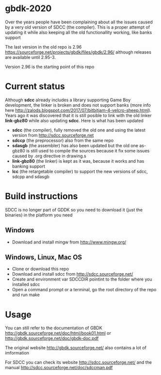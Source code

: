 # gbdk-2020
Over the years people have been complaining about all the issues caused by a very old version of SDCC (the compiler). This is a proper attempt of updating it while also keeping all the old functionallity working, like banks support

The last version in the old repo is 2.96 https://sourceforge.net/projects/gbdk/files/gbdk/2.96/ although releases are available until 2.95-3.

Version 2.96 is the starting point of this repo

# Current status
Although **sdcc** already includes a library supporting Game Boy development, the linker is broken and does not support banks (more info here http://zalods.blogspot.com/2017/07/bitbitjam-4-velcro-sheep.html). Years ago it was discovered that it is still posible to link with the old linker **link-gbz80** while also updating **sdcc**. Here is what has been updated
- **sdcc** (the compiler), fully removed the old one and using the latest version from http://sdcc.sourceforge.net
- **sdccp** (the preprocessor) also from the same repo
- **sdasgb** (the assembler) has also been updated but the old one as-gbz80 is still used to compile the sources because it fix some issues caused by .org directive in drawing.s
- **link-gbz80** (the linker) is kept as it was, because it works and has banking support
- **lcc** (the retargetable compiler) to support the new versions of sdcc, sdcpp and sdasgb 

# Build instructions
SDCC is no longer part of GDDK so you need to download it (just the binaries) in the platform you need
## Windows
- Download and install mingw from http://www.mingw.org/

## Windows, Linux, Mac OS
- Clone or download this repo
- Download and install sdcc from http://sdcc.sourceforge.net/
- Create and environment var SDCCDIR pointint to the folder where you installed sdcc
- Open a command prompt or a terminal, go the root directory of the repo and run make

# Usage
You can still refer to the documentation of GBDK http://gbdk.sourceforge.net/doc/html/book01.html or http://gbdk.sourceforge.net/doc/gbdk-doc.pdf

The original website http://gbdk.sourceforge.net/ also contains a lot of imformation

For SDCC you can check its website http://sdcc.sourceforge.net/ and the manual http://sdcc.sourceforge.net/doc/sdccman.pdf

